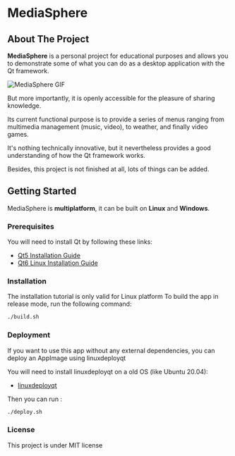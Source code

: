 # MediaSphere

## About The Project

**MediaSphere** is a personal project for educational purposes and allows you to demonstrate some of what you can do as a desktop application with the Qt framework.

![MediaSphere GIF](src/assets/MediaSphereGIF.gif)

But more importantly, it is openly accessible for the pleasure of sharing knowledge.

Its current functional purpose is to provide a series of menus ranging from multimedia management (music, video), to weather, and finally video games.

It's nothing technically innovative, but it nevertheless provides a good understanding of how the Qt framework works.

Besides, this project is not finished at all, lots of things can be added. 

## Getting Started

MediaSphere is **multiplatform**, it can be built on **Linux** and **Windows**.

### Prerequisites

You will need to install Qt by following these links:
- [Qt5 Installation Guide](https://github.com/qt/qt5)
- [Qt6 Linux Installation Guide](https://doc.qt.io/qt-6/linux.html)

### Installation
The installation tutorial is only valid for Linux platform
To build the app in release mode, run the following command:

```bash
./build.sh
```
### Deployment
If you want to use this app without any external dependencies, you can deploy an AppImage using linuxdeployqt

You will need to install linuxdeployqt on a old OS (like Ubuntu 20.04):
- [linuxdeployqt](https://github.com/probonopd/linuxdeployqt)

Then you can run :
```bash
./deploy.sh
```
### License

This project is under MIT license


